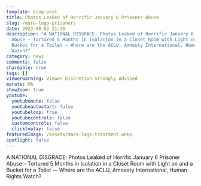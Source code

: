 ```yaml
---
template: blog-post
title: Photos Leaked of Horrific January 6 Prisoner Abuse
slug: /mara-lago-prisoners
date: 2023-08-02 21:30
description: "A NATIONAL DISGRACE: Photos Leaked of Horrific January 6 Prisoner
  Abuse – Tortured 5 Months in Isolation in a Closet Room with Light on and a
  Bucket for a Toilet — Where are the ACLU, Amnesty International, Human Rights
  Watch?"
category: news
comments: false
shareable: true
tags: []
viewerwarning: Viewer Discretion Strongly Advised
marate: MA
showZoom: true
youtube:
  youtubemute: false
  youtubeautostart: false
  youtubeloop: true
  youtubecontrols: false
  customcontrols: false
  clicktoplay: false
featuredImage: /assets/mara-lago-treatment.webp
spotlight: false
---
```

A NATIONAL DISGRACE: Photos Leaked of Horrific January 6 Prisoner Abuse – Tortured 5 Months in Isolation in a Closet Room with Light on and a Bucket for a Toilet — Where are the ACLU, Amnesty International, Human Rights Watch?